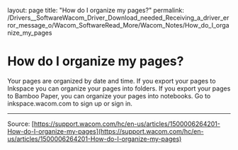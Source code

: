 layout: page
title: "How do I organize my pages?"
permalink: /Drivers__SoftwareWacom_Driver_Download_needed_Receiving_a_driver_error_message_o/Wacom_SoftwareRead_More/Wacom_Notes/How_do_I_organize_my_pages

# How do I organize my pages?

Your pages are organized by date and time. If you export your pages to Inkspace you can organize your pages into folders. If you export your pages to Bamboo Paper, you can organize your pages into notebooks. Go to inkspace.wacom.com to sign up or sign in.

---
Source: [https://support.wacom.com/hc/en-us/articles/1500006264201-How-do-I-organize-my-pages](https://support.wacom.com/hc/en-us/articles/1500006264201-How-do-I-organize-my-pages)
